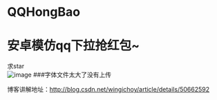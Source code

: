 # QQHongBao
安卓模仿qq下拉抢红包~
=======
求star  
![image](https://github.com/githubwing/QQHongBao/raw/master/perview.gif)
###字体文件太大了没有上传

博客讲解地址：http://blog.csdn.net/wingichoy/article/details/50662592

